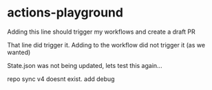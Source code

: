 # actions-playground

Adding this line should trigger my workflows and create a draft PR

That line did trigger it. Adding to the workflow did not trigger it (as we wanted)

State.json was not being updated, lets test this again...

repo sync v4 doesnt exist.
 add debug